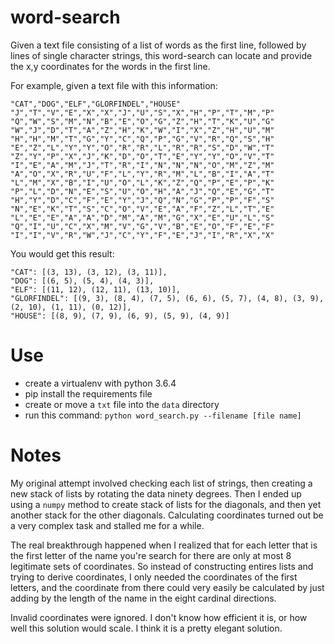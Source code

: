 # word-search

Given a text file consisting of a list of words as the first line, followed by lines of single character strings, this word-search can locate and provide the x,y coordinates for the words in the first line.

For example, given a text file with this information:
```
"CAT","DOG","ELF","GLORFINDEL","HOUSE"
"J","T","V","E","X","X","J","U","S","X","H","P","T","M","P"
"Q","W","S","M","N","B","E","O","G","Z","H","T","K","U","G"
"W","J","D","T","A","Z","H","K","W","I","X","Z","H","U","M"
"H","H","M","T","G","Y","C","Q","P","G","V","R","Q","S","H"
"E","Z","L","Y","Y","O","R","R","L","R","R","S","D","W","T"
"Z","Y","P","X","J","K","D","O","T","E","Y","Y","O","V","T"
"I","E","A","M","J","T","R","I","N","N","N","O","M","Z","M"
"A","O","X","R","U","F","L","Y","R","M","L","B","I","A","T"
"L","M","X","B","I","U","O","L","K","Z","Q","P","E","P","K"
"P","L","D","N","E","S","U","O","H","A","J","Q","E","G","T"
"H","Y","D","C","F","E","Y","J","Q","N","G","P","P","F","S"
"N","E","K","T","S","C","O","V","E","A","F","Z","L","T","E"
"L","E","E","A","A","D","M","A","M","G","X","E","U","L","S"
"Q","I","U","C","X","M","V","G","V","B","E","O","F","E","F"
"I","I","V","R","W","J","C","Y","F","E","J","I","R","X","X"
````
You would get this result:
```
"CAT": [(3, 13), (3, 12), (3, 11)],
"DOG": [(6, 5), (5, 4), (4, 3)],
"ELF": [(11, 12), (12, 11), (13, 10)],
"GLORFINDEL": [(9, 3), (8, 4), (7, 5), (6, 6), (5, 7), (4, 8), (3, 9), (2, 10), (1, 11), (0, 12)],
"HOUSE": [(8, 9), (7, 9), (6, 9), (5, 9), (4, 9)]

```
# Use
- create a virtualenv with python 3.6.4
- pip install the requirements file
- create or move a `txt` file into the `data` directory
- run this command: `python word_search.py --filename [file name]`


# Notes
My original attempt involved checking each list of strings, then creating a new stack of lists by rotating the data ninety degrees. Then I ended up using a `numpy` method to create stack of lists for the diagonals, and then yet another stack for the other diagonals. Calculating coordinates turned out be a very complex task and stalled me for a while.

The real breakthrough happened when I realized that for each letter that is the first letter of the name you're search for there are only at most 8 legitimate sets of coordinates. So instead of constructing entires lists and trying to derive coordinates, I only needed the coordinates of the first letters, and the coordinate from there could very easily be calculated by just adding by the length of the name in the eight cardinal directions.

Invalid coordinates were ignored. I don't know how efficient it is, or how well this solution would scale. I think it is a pretty elegant solution.

